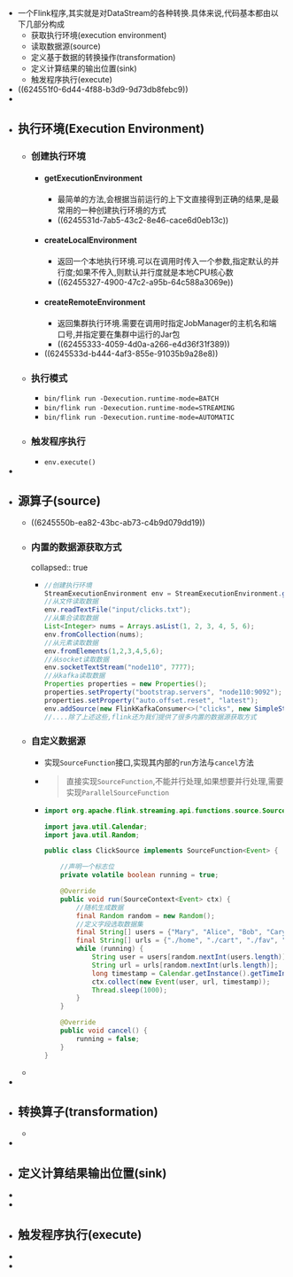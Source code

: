 - 一个Flink程序,其实就是对DataStream的各种转换.具体来说,代码基本都由以下几部分构成
	- 获取执行环境(execution environment)
	- 读取数据源(source)
	- 定义基于数据的转换操作(transformation)
	- 定义计算结果的输出位置(sink)
	- 触发程序执行(execute)
- ((624551f0-6d44-4f88-b3d9-9d73db8febc9))
-
- ## 执行环境(Execution Environment)
	- ### 创建执行环境
		- #### getExecutionEnvironment
			- 最简单的方法,会根据当前运行的上下文直接得到正确的结果,是最常用的一种创建执行环境的方式
			- ((6245531d-7ab5-43c2-8e46-cace6d0eb13c))
		- #### createLocalEnvironment
			- 返回一个本地执行环境.可以在调用时传入一个参数,指定默认的并行度;如果不传入,则默认并行度就是本地CPU核心数
			- ((62455327-4900-47c2-a95b-64c588a3069e))
		- #### createRemoteEnvironment
			- 返回集群执行环境.需要在调用时指定JobManager的主机名和端口号,并指定要在集群中运行的Jar包
			- ((62455333-4059-4d0a-a266-e4d36f31f389))
		- ((6245533d-b444-4af3-855e-91035b9a28e8))
	- ### 执行模式
		- `bin/flink run -Dexecution.runtime-mode=BATCH`
		- `bin/flink run -Dexecution.runtime-mode=STREAMING`
		- `bin/flink run -Dexecution.runtime-mode=AUTOMATIC`
	- ### 触发程序执行
		- `env.execute()`
-
- ## 源算子(source)
	- ((6245550b-ea82-43bc-ab73-c4b9d079dd19))
	- ### 内置的数据源获取方式
	  collapsed:: true
		- ```java
		  //创建执行环境
		  StreamExecutionEnvironment env = StreamExecutionEnvironment.getExecutionEnvironment();
		  //从文件读取数据
		  env.readTextFile("input/clicks.txt");
		  //从集合读取数据
		  List<Integer> nums = Arrays.asList(1, 2, 3, 4, 5, 6);
		  env.fromCollection(nums);
		  //从元素读取数据
		  env.fromElements(1,2,3,4,5,6);
		  //从socket读取数据
		  env.socketTextStream("node110", 7777);
		  //从kafka读取数据
		  Properties properties = new Properties();
		  properties.setProperty("bootstrap.servers", "node110:9092");
		  properties.setProperty("auto.offset.reset", "latest");
		  env.addSource(new FlinkKafkaConsumer<>("clicks", new SimpleStringSchema(), properties));
		  //....除了上述这些,flink还为我们提供了很多内置的数据源获取方式
		  ```
	- ### 自定义数据源
		- 实现`SourceFunction`接口,实现其内部的`run`方法与`cancel`方法
		- > 直接实现`SourceFunction`,不能并行处理,如果想要并行处理,需要实现`ParallelSourceFunction`
		- ```java
		  import org.apache.flink.streaming.api.functions.source.SourceFunction;
		  
		  import java.util.Calendar;
		  import java.util.Random;
		  
		  public class ClickSource implements SourceFunction<Event> {
		  
		      //声明一个标志位
		      private volatile boolean running = true;
		  
		      @Override
		      public void run(SourceContext<Event> ctx) {
		          //随机生成数据
		          final Random random = new Random();
		          //定义字段选取数据集
		          final String[] users = {"Mary", "Alice", "Bob", "Cary"};
		          final String[] urls = {"./home", "./cart", "./fav", "./prod?id=100", "./prod?id=10"};
		          while (running) {
		              String user = users[random.nextInt(users.length)];
		              String url = urls[random.nextInt(urls.length)];
		              long timestamp = Calendar.getInstance().getTimeInMillis();
		              ctx.collect(new Event(user, url, timestamp));
		              Thread.sleep(1000);
		          }
		      }
		  
		      @Override
		      public void cancel() {
		          running = false;
		      }
		  }
		  ```
	-
-
- ## 转换算子(transformation)
	-
-
- ## 定义计算结果输出位置(sink)
-
-
- ## 触发程序执行(execute)
-
-